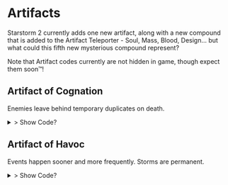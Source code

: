 
# Artifacts

Starstorm 2 currently adds one new artifact, along with a new compound that is added to the Artifact Teleporter - Soul, Mass, Blood, Design... but what could this fifth new mysterious compound represent?

Note that Artifact codes currently are not hidden in game, though expect them soon™!

## Artifact of Cognation
Enemies leave behind temporary duplicates on death.
<details><summary>> Show Code?</summary>

| ■ | ♦ | ■ |
| -- | -- | -- |
| ■ | ▲ | ■ |
| ★ | ■ | ★ |
</details>

## Artifact of Havoc
Events happen sooner and more frequently. Storms are permanent.
<details><summary>> Show Code?</summary>

| ■ | ● | ■ |
| -- | -- | -- |
| ◆ | ★ | ◆ |
| ◆ | ◆ | ◆ |
</details>